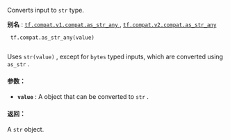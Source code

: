 Converts input to  `str`  type.

**别名** : [ `tf.compat.v1.compat.as_str_any` ](/api_docs/python/tf/compat/as_str_any), [ `tf.compat.v2.compat.as_str_any` ](/api_docs/python/tf/compat/as_str_any)

```
 tf.compat.as_str_any(value)
 
```

Uses  `str(value)` , except for  `bytes`  typed inputs, which are converted   using  `as_str` .

#### 参数：
- **`value`** : A object that can be converted to  `str` .


#### 返回：
A  `str`  object.

